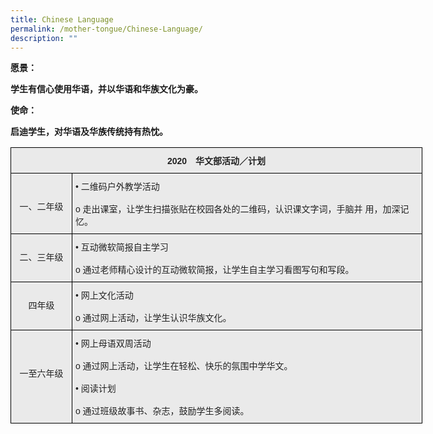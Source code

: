 ```yaml
---
title: Chinese Language
permalink: /mother-tongue/Chinese-Language/
description: ""
---
```


**愿景：**

**学生有信心使用华语，并以华语和华族文化为豪。**

**使命：**

**启迪学生，对华语及华族传统持有热忱。**

<style type="text/css">
.tg  {border-collapse:collapse;border-spacing:0;}
.tg td{border-color:black;border-style:solid;border-width:1px;font-family:Arial, sans-serif;font-size:14px;
  overflow:hidden;padding:10px 5px;word-break:normal;}
.tg th{border-color:black;border-style:solid;border-width:1px;font-family:Arial, sans-serif;font-size:14px;
  font-weight:normal;overflow:hidden;padding:10px 5px;word-break:normal;}
.tg .tg-n4qt{background-color:#EAEAEA;color:#222;font-weight:bold;text-align:center;vertical-align:top}
.tg .tg-y7qa{background-color:#EAEAEA;color:#222;text-align:left;vertical-align:top}
.tg .tg-ii8k{background-color:#EAEAEA;color:#222;text-align:center;vertical-align:top}
</style>
<table class="tg" style="undefined;table-layout: fixed; width: 659px">
<colgroup>
<col style="width: 98px">
<col style="width: 561px">
</colgroup>
<thead>
  <tr>
    <th class="tg-n4qt" colspan="2">2020　华文部活动／计划<br></th>
  </tr>
</thead>
<tbody>
  <tr>
    <td class="tg-ii8k"><br><br>一、二年级<br></td>
    <td class="tg-y7qa">•	二维码户外教学活动<br><br>            o	走出课室，让学生扫描张贴在校园各处的二维码，认识课文字词，手脑并                           用，加深记忆。<br></td>
  </tr>
  <tr>
    <td class="tg-ii8k"><br>二、三年级<br></td>
    <td class="tg-y7qa">•	互动微软简报自主学习<br><br>            o	通过老师精心设计的互动微软简报，让学生自主学习看图写句和写段。<br></td>
  </tr>
  <tr>
    <td class="tg-ii8k"><br>四年级</td>
    <td class="tg-y7qa">•	网上文化活动<br><br>            o	通过网上活动，让学生认识华族文化。<br></td>
  </tr>
  <tr>
    <td class="tg-ii8k"><br><br><br>一至六年级<br></td>
    <td class="tg-y7qa">•	网上母语双周活动<br><br>            o	通过网上活动，让学生在轻松、快乐的氛围中学华文。<br><br>•	阅读计划<br><br>            o	通过班级故事书、杂志，鼓励学生多阅读。</td>
  </tr>
</tbody>
</table>